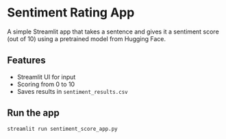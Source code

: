 # Sentiment Rating App

A simple Streamlit app that takes a sentence and gives it a sentiment score (out of 10) using a pretrained model from Hugging Face.

## Features
- Streamlit UI for input
- Scoring from 0 to 10
- Saves results in `sentiment_results.csv`

## Run the app
```bash
streamlit run sentiment_score_app.py
